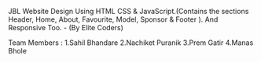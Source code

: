 JBL Website Design Using HTML CSS & JavaScript.(Contains the sections Header, Home, About, Favourite, Model, Sponsor & Footer ). And Responsive Too. - (By Elite Coders)

Team Members :
1.Sahil Bhandare
2.Nachiket Puranik
3.Prem Gatir
4.Manas Bhole
